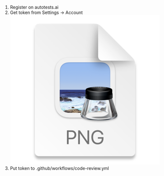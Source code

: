 1. Register on autotests.ai
2. Get token from Settings -> Account<br/>
![img.png](img.png)
3. Put token to .github/workflows/code-review.yml